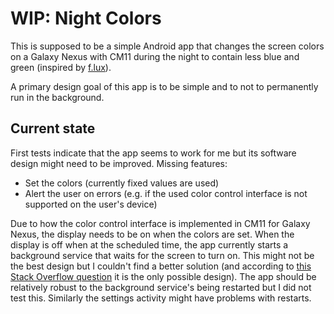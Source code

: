 # WIP: Night Colors

This is supposed to be a simple Android app that changes the screen colors on a Galaxy Nexus with CM11 during the night to contain less blue and green (inspired by [f.lux](https://justgetflux.com/)).

A primary design goal of this app is to be simple and to not to permanently run in the background.

## Current state

First tests indicate that the app seems to work for me but its software design might need to be improved. Missing features:

* Set the colors (currently fixed values are used)
* Alert the user on errors (e.g. if the used color control interface is not supported on the user's device)

Due to how the color control interface is implemented in CM11 for Galaxy Nexus, the display needs to be on when the colors are set.
When the display is off when at the scheduled time, the app currently starts a background service that waits for the screen to turn on.
This might not be the best design but I couldn't find a better solution (and according to [this Stack Overflow question](http://stackoverflow.com/questions/12830660/managing-a-service-based-on-action-screen-off-action-screen-on-intents) it is the only possible design).
The app should be relatively robust to the background service's being restarted but I did not test this.
Similarly the settings activity might have problems with restarts.
